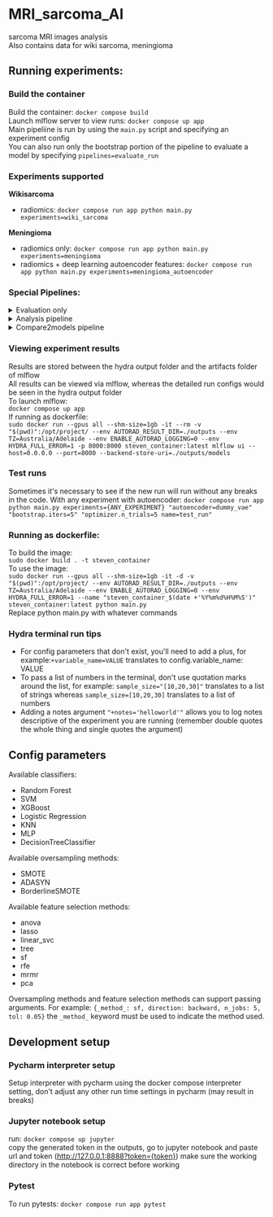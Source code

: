 # MRI_sarcoma_AI
sarcoma MRI images analysis\
Also contains data for wiki sarcoma, meningioma

## Running experiments:
### Build the container
Build the container: `docker compose build`\
Launch mlflow server to view runs: `docker compose up app`\
Main pipeliine is run by using the `main.py` script and specifying an experiment config\
You can also run only the bootstrap portion of the pipeline to evaluate a model by specifying `pipelines=evaluate_run`

### Experiments supported
**Wikisarcoma**
 - radiomics: `docker compose run app python main.py experiments=wiki_sarcoma`

**Meningioma**
 - radiomics only: `docker compose run app python main.py experiments=meningioma`
 - radiomics + deep learning autoencoder features: `docker compose run app python main.py experiments=meningioma_autoencoder`

### Special Pipelines:
<details>
<summary>Evaluation only</summary>
<code>docker compose run app python main.py experiments=meningioma pipeline._target_=src.pipeline.evaluate_run</code><br>
Accepts a `run_id` argument to analyse a specific run, or it'll analyse the last run of the experiment name in the config
</details>
<details>
<summary>Analysis pipeline</summary>
<code>docker compose run app python main.py experiments=meningioma pipeline._target_=src.pipeline.run_analysis
</code><br>
Accepts a run_id argument to analyze a specific run, or it'll analyze the last run of the experiment name in the config.
</details>
<details>
<summary>Compare2models pipeline</summary>
<code>docker compose run app python main.py experiments=meningioma pipelines=compare2models model1_run_id=??? model2_run_id=???
</code><br>
Requires specifying `model1_run_id` and `model2_run_id` to get the model and dataset artifacts
</details>

### Viewing experiment results
Results are stored between the hydra output folder and the artifacts folder of mlflow\
All results can be viewed via mlflow, whereas the detailed run configs would be seen in the hydra output folder\
To launch mlflow:\
`docker compose up app`\
If running as dockerfile:\
`sudo docker run --gpus all --shm-size=1gb -it --rm -v "$(pwd)":/opt/project/ --env AUTORAD_RESULT_DIR=./outputs --env TZ=Australia/Adelaide --env ENABLE_AUTORAD_LOGGING=0 --env HYDRA_FULL_ERROR=1 -p 8000:8000 steven_container:latest mlflow ui --host=0.0.0.0 --port=8000 --backend-store-uri=./outputs/models`

### Test runs

Sometimes it's necessary to see if the new run will run without any breaks in the code.
 With any experiment with autoencoder: `docker compose run app python main.py experiments={ANY_EXPERIMENT} "autoencoder=dummy_vae" "bootstrap.iters=5" "optimizer.n_trials=5 name=test_run"`

### Running as dockerfile:
To build the image:\
`sudo docker build . -t steven_container`\
To use the image:\
`sudo docker run --gpus all --shm-size=1gb -it -d -v "$(pwd)":/opt/project/ --env AUTORAD_RESULT_DIR=./outputs --env TZ=Australia/Adelaide --env ENABLE_AUTORAD_LOGGING=0 --env HYDRA_FULL_ERROR=1 --name "steven_container_$(date +'%Y%m%d%H%M%S')" steven_container:latest python main.py`\
Replace python main.py with whatever commands

### Hydra terminal run tips
 - For config parameters that don't exist, you'll need to add a plus, for example:`+variable_name=VALUE` translates to config.variable_name: VALUE
 - To pass a list of numbers in the terminal, don't use quotation marks around the list, for example: `sample_size="[10,20,30]"` translates to a list of strings whereas `sample_size=[10,20,30]` translates to a list of numbers
 - Adding a notes argument `"+notes='helloworld'"` allows you to log notes descriptive of the experiment you are running (remember double quotes the whole thing and single quotes the argument)

 ## Config parameters
 Available classifiers:
- Random Forest
- SVM
- XGBoost
- Logistic Regression
- KNN
- MLP
- DecisionTreeClassifier

Available oversampling methods:
- SMOTE
- ADASYN
- BorderlineSMOTE

Available feature selection methods:
- anova
- lasso
- linear_svc
- tree
- sf
- rfe
- mrmr
- pca

Oversampling methods and feature selection methods can support passing arguments. For example: `{_method_: sf, direction: backward, n_jobs: 5, tol: 0.05}` the `_method_` keyword must be used to indicate the method used.
## Development setup ##

### Pycharm interpreter setup
Setup interpreter with pycharm using the docker compose interpreter setting, don't adjust any other run time settings 
in pycharm (may result in breaks)
### Jupyter notebook setup
run: `docker compose up jupyter`\
copy the generated token in the outputs, go to jupyter notebook and paste url and token (http://127.0.0.1:8888?token={token})
make sure the working directory in the notebook is correct before working
### Pytest
To run pytests: `docker compose run app pytest`

